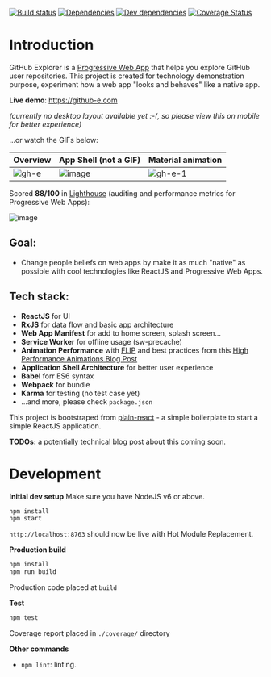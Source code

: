 [![Build status](https://travis-ci.org/trungdq88/github-explorer.svg?branch=master)](https://travis-ci.org/trungdq88/github-explorer)
[![Dependencies](https://img.shields.io/david/trungdq88/github-explorer.svg)]()
[![Dev dependencies](https://img.shields.io/david/dev/trungdq88/github-explorer.svg)]()
[![Coverage Status](https://coveralls.io/repos/trungdq88/github-explorer/badge.svg?branch=master&service=github)](https://coveralls.io/github/trungdq88/github-explorer?branch=master)


# Introduction
GitHub Explorer is a [Progressive Web App](https://developers.google.com/web/progressive-web-apps/) that helps you explore GitHub user repositories. This project is created for technology demonstration purpose, experiment how a web app "looks and behaves" like a native app.

**Live demo**: https://github-e.com

*(currently no desktop layout available yet :-(, so please view this on mobile for better experience)*

...or watch the GIFs below:

|Overview|App Shell (not a GIF)|Material animation|
|--------|---------|------------------|
|![gh-e](https://cloud.githubusercontent.com/assets/4214509/16709365/18c51ef6-4639-11e6-8d51-94386c8b8983.gif)|![image](https://cloud.githubusercontent.com/assets/4214509/16709479/0785ce26-463c-11e6-8376-f6734579649d.png)|![gh-e-1](https://cloud.githubusercontent.com/assets/4214509/16709494/7edb296c-463c-11e6-82a4-7e149dec6de3.gif)|

Scored **88/100** in [Lighthouse](https://github.com/GoogleChrome/lighthouse) (auditing and performance metrics for Progressive Web Apps):

![image](https://cloud.githubusercontent.com/assets/4214509/16709429/efc01ee6-463a-11e6-889f-026a954bd10c.png)


## Goal:
 - Change people beliefs on web apps by make it as much "native" as possible with cool technologies like ReactJS and Progressive Web Apps.

## Tech stack:
 - **ReactJS** for UI
 - **RxJS** for data flow and basic app architecture
 - **Web App Manifest** for add to home screen, splash screen...
 - **Service Worker** for offline usage (sw-precache)
 - **Animation Performance** with [FLIP](https://aerotwist.com/blog/flip-your-animations/) and best practices from this [High Performance Animations Blog Post](http://www.html5rocks.com/en/tutorials/speed/high-performance-animations/)
 - **Application Shell Architecture** for better user experience
 - **Babel** forr ES6 syntax
 - **Webpack** for bundle
 - **Karma** for testing (no test case yet)
 - ...and more, please check `package.json`

This project is bootstraped from [plain-react](https://github.com/trungdq88/plain-react) - a simple boilerplate to start a simple ReactJS application.

**TODOs:** a potentially technical blog post about this coming soon.

# Development
**Initial dev setup**
Make sure you have NodeJS v6 or above. 

```bash  
npm install 
npm start 
``` 

`http://localhost:8763` should now be live with Hot Module Replacement.

**Production build**

```bash
npm install 
npm run build 
```

Production code placed at `build`

**Test**

```bash
npm test
```

Coverage report placed in `./coverage/` directory

**Other commands**
- `npm lint`: linting.


